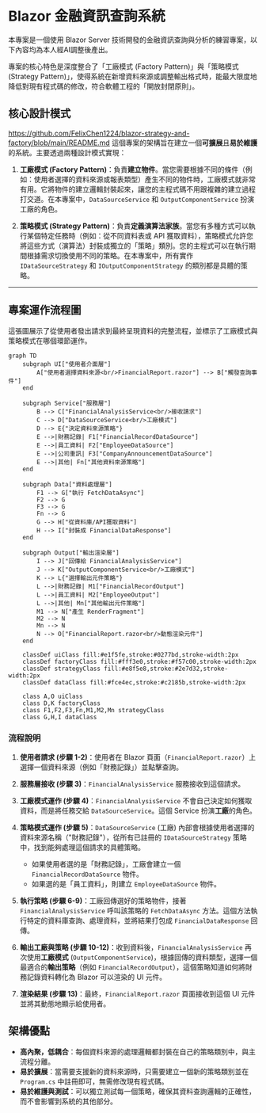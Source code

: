 # Blazor 金融資訊查詢系統

本專案是一個使用 Blazor Server 技術開發的金融資訊查詢與分析的練習專案，以下內容均為本人經AI調整後產出。

專案的核心特色是深度整合了「工廠模式 (Factory Pattern)」與「策略模式 (Strategy Pattern)」，使得系統在新增資料來源或調整輸出格式時，能最大限度地降低對現有程式碼的修改，符合軟體工程的「開放封閉原則」。

## 核心設計模式
https://github.com/FelixChen1224/blazor-strategy-and-factory/blob/main/README.md
這個專案的架構旨在建立一個**可擴展**且**易於維護**的系統。主要透過兩種設計模式實現：

1.  **工廠模式 (Factory Pattern)**：負責**建立物件**。當您需要根據不同的條件（例如：使用者選擇的資料來源或報表類型）產生不同的物件時，工廠模式就非常有用。它將物件的建立邏輯封裝起來，讓您的主程式碼不用跟複雜的建立過程打交道。在本專案中，`DataSourceService` 和 `OutputComponentService` 扮演工廠的角色。

2.  **策略模式 (Strategy Pattern)**：負責**定義演算法家族**。當您有多種方式可以執行某個特定任務時（例如：從不同資料表或 API 獲取資料），策略模式允許您將這些方式（演算法）封裝成獨立的「策略」類別。您的主程式可以在執行期間根據需求切換使用不同的策略。在本專案中，所有實作 `IDataSourceStrategy` 和 `IOutputComponentStrategy` 的類別都是具體的策略。

---

## 專案運作流程圖

這張圖展示了從使用者發出請求到最終呈現資料的完整流程，並標示了工廠模式與策略模式在哪個環節運作。

```mermaid
graph TD
    subgraph UI["使用者介面層"]
        A["使用者選擇資料來源<br/>FinancialReport.razor"] --> B["觸發查詢事件"]
    end
  
    subgraph Service["服務層"]
        B --> C["FinancialAnalysisService<br/>接收請求"]
        C --> D["DataSourceService<br/>工廠模式"]
        D --> E{"決定資料來源策略"}
        E -->|財務記錄| F1["FinancialRecordDataSource"]
        E -->|員工資料| F2["EmployeeDataSource"]
        E -->|公司重訊| F3["CompanyAnnouncementDataSource"]
        E -->|其他| Fn["其他資料來源策略"]
    end
  
    subgraph Data["資料處理層"]
        F1 --> G["執行 FetchDataAsync"]
        F2 --> G
        F3 --> G
        Fn --> G
        G --> H["從資料庫/API獲取資料"]
        H --> I["封裝成 FinancialDataResponse"]
    end
  
    subgraph Output["輸出渲染層"]
        I --> J["回傳給 FinancialAnalysisService"]
        J --> K["OutputComponentService<br/>工廠模式"]
        K --> L{"選擇輸出元件策略"}
        L -->|財務記錄| M1["FinancialRecordOutput"]
        L -->|員工資料| M2["EmployeeOutput"]
        L -->|其他| Mn["其他輸出元件策略"]
        M1 --> N["產生 RenderFragment"]
        M2 --> N
        Mn --> N
        N --> O["FinancialReport.razor<br/>動態渲染元件"]
    end
  
    classDef uiClass fill:#e1f5fe,stroke:#0277bd,stroke-width:2px
    classDef factoryClass fill:#fff3e0,stroke:#f57c00,stroke-width:2px
    classDef strategyClass fill:#e8f5e8,stroke:#2e7d32,stroke-width:2px
    classDef dataClass fill:#fce4ec,stroke:#c2185b,stroke-width:2px
  
    class A,O uiClass
    class D,K factoryClass
    class F1,F2,F3,Fn,M1,M2,Mn strategyClass
    class G,H,I dataClass
```

### 流程說明

1.  **使用者請求 (步驟 1-2)**：使用者在 Blazor 頁面（`FinancialReport.razor`）上選擇一個資料來源（例如「財務記錄」）並點擊查詢。

2.  **服務層接收 (步驟 3)**：`FinancialAnalysisService` 服務接收到這個請求。

3.  **工廠模式運作 (步驟 4)**：`FinancialAnalysisService` 不會自己決定如何獲取資料，而是將任務交給 `DataSourceService`。這個 Service 扮演**工廠**的角色。

4.  **策略模式運作 (步驟 5)**：`DataSourceService` (工廠) 內部會根據使用者選擇的資料來源名稱（"財務記錄"），從所有已註冊的 `IDataSourceStrategy` 策略中，找到能夠處理這個請求的具體策略。
    *   如果使用者選的是「財務記錄」，工廠會建立一個 `FinancialRecordDataSource` 物件。
    *   如果選的是「員工資料」，則建立 `EmployeeDataSource` 物件。

5.  **執行策略 (步驟 6-9)**：工廠回傳選好的策略物件，接著 `FinancialAnalysisService` 呼叫該策略的 `FetchDataAsync` 方法。這個方法執行特定的資料庫查詢、處理資料，並將結果打包成 `FinancialDataResponse` 回傳。

6.  **輸出工廠與策略 (步驟 10-12)**：收到資料後，`FinancialAnalysisService` 再次使用**工廠模式** (`OutputComponentService`)，根據回傳的資料類型，選擇一個最適合的**輸出策略**（例如 `FinancialRecordOutput`），這個策略知道如何將財務記錄資料轉化為 Blazor 可以渲染的 UI 元件。

7.  **渲染結果 (步驟 13)**：最終，`FinancialReport.razor` 頁面接收到這個 UI 元件並將其動態地顯示給使用者。

## 架構優點

*   **高內聚，低耦合**：每個資料來源的處理邏輯都封裝在自己的策略類別中，與主流程分離。
*   **易於擴展**：當需要支援新的資料來源時，只需要建立一個新的策略類別並在 `Program.cs` 中註冊即可，無需修改現有程式碼。
*   **易於維護與測試**：可以獨立測試每一個策略，確保其資料查詢邏輯的正確性，而不會影響到系統的其他部分。
